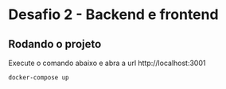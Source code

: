 # Desafio 2 - Backend e frontend

## Rodando o projeto

Execute o comando abaixo e abra a url http://localhost:3001

```sh
docker-compose up
```
